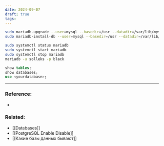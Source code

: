 ```yaml
---
date: 2024-09-07
draft: true
tags:
---
```

```zsh
sudo mariadb-upgrade --user=mysql --basedir=/usr --datadir=/var/lib/mysql
sudo mariadb-install-db --user=mysql --basedir=/usr --datadir=/var/lib/mysql

sudo systemctl status mariadb
sudo systemctl start mariadb
sudo systemctl stop mariadb
mariadb -u solleks -p black
```

```sql
show tables;
show databases;
use <yourdatabase>;
```

---
### Reference:
- 

### Related:
- [[Databases]]
- [[PostgreSQL Enable Disable]]
- [[Какие базы данных бывают]]